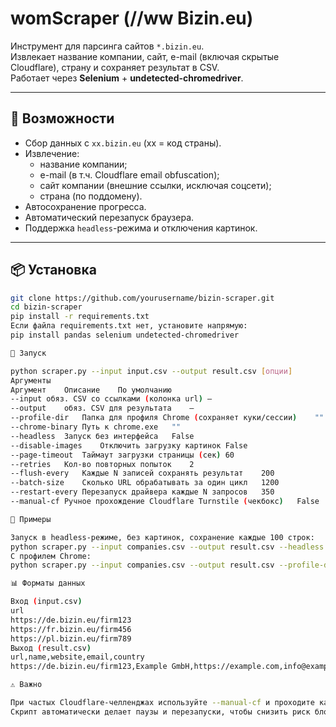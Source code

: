 # womScraper (//ww Bizin.eu)

Инструмент для парсинга сайтов `*.bizin.eu`.  
Извлекает название компании, сайт, e-mail (включая скрытые Cloudflare), страну и сохраняет результат в CSV.  
Работает через **Selenium** + **undetected-chromedriver**.

---

## 🔧 Возможности

- Сбор данных с `xx.bizin.eu` (xx = код страны).
- Извлечение:
  - название компании;
  - e-mail (в т.ч. Cloudflare email obfuscation);
  - сайт компании (внешние ссылки, исключая соцсети);
  - страна (по поддомену).
- Автосохранение прогресса.
- Автоматический перезапуск браузера.
- Поддержка `headless`-режима и отключения картинок.

---

## 📦 Установка

```bash
git clone https://github.com/yourusername/bizin-scraper.git
cd bizin-scraper
pip install -r requirements.txt
Если файла requirements.txt нет, установите напрямую:
pip install pandas selenium undetected-chromedriver

🚀 Запуск

python scraper.py --input input.csv --output result.csv [опции]
Аргументы
Аргумент	Описание	По умолчанию
--input	обяз. CSV со ссылками (колонка url)	—
--output	обяз. CSV для результата	—
--profile-dir	Папка для профиля Chrome (сохраняет куки/сессии)	""
--chrome-binary	Путь к chrome.exe	""
--headless	Запуск без интерфейса	False
--disable-images	Отключить загрузку картинок	False
--page-timeout	Таймаут загрузки страницы (сек)	60
--retries	Кол-во повторных попыток	2
--flush-every	Каждые N записей сохранять результат	200
--batch-size	Сколько URL обрабатывать за один цикл	1200
--restart-every	Перезапуск драйвера каждые N запросов	350
--manual-cf	Ручное прохождение Cloudflare Turnstile (чекбокс)	False

📝 Примеры

Запуск в headless-режиме, без картинок, сохранение каждые 100 строк:
python scraper.py --input companies.csv --output result.csv --headless --disable-images --flush-every 100
С профилем Chrome:
python scraper.py --input companies.csv --output result.csv --profile-dir chrome_profile

📊 Форматы данных

Вход (input.csv)
url
https://de.bizin.eu/firm123
https://fr.bizin.eu/firm456
https://pl.bizin.eu/firm789
Выход (result.csv)
url,name,website,email,country
https://de.bizin.eu/firm123,Example GmbH,https://example.com,info@example.com,Germany

⚠️ Важно

При частых Cloudflare-челленджах используйте --manual-cf и проходите капчу вручную.
Скрипт автоматически делает паузы и перезапуски, чтобы снизить риск блокировки.
